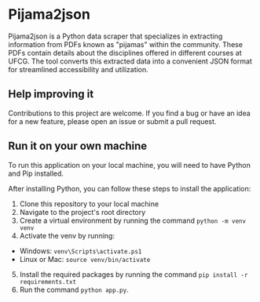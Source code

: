 # Pijama2json

Pijama2json is a Python data scraper that specializes in extracting information from PDFs known as "pijamas" within the community. These PDFs contain details about the disciplines offered in different courses at UFCG. The tool converts this extracted data into a convenient JSON format for streamlined accessibility and utilization.

## Help improving it

Contributions to this project are welcome. If you find a bug or have an idea for a new feature, please open an issue or submit a pull request.

## Run it on your own machine

To run this application on your local machine, you will need to have Python and Pip installed.

After installing Python, you can follow these steps to install the application:

1. Clone this repository to your local machine
2. Navigate to the project's root directory
3. Create a virtual environment by running the command ```python -m venv venv```
4. Activate the venv by running:
- Windows: ```venv\Scripts\activate.ps1```
- Linux or Mac: ```source venv/bin/activate```
5. Install the required packages by running the command ```pip install -r requirements.txt```
6. Run the command ```python app.py```.
